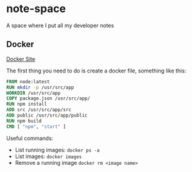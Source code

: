 # note-space
A space where I put all my developer notes

## Docker
[Docker Site](https://www.docker.com/)

The first thing you need to do is create a docker file, something like this:

```dockerfile
FROM node:latest
RUN mkdir -p /usr/src/app
WORKDIR /usr/src/app
COPY package.json /usr/src/app/
RUN npm install
ADD src /usr/src/app/src
ADD public /usr/src/app/public
RUN npm build
CMD [ "npm", "start" ]
```

Useful commands:
* List running images: `docker ps -a`
* List images: `docker images`
* Remove a running image `docker rm <image name>`
  